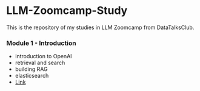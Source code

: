 # LLM-Zoomcamp-Study
This is the repository of my studies in LLM Zoomcamp from DataTalksClub.

### Module 1 - Introduction

- introduction to OpenAI
- retrieval and search
- building RAG 
- elasticsearch
- [Link](01-introduction)